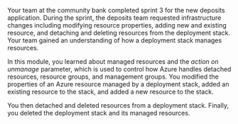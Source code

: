 Your team at the community bank completed sprint 3 for the new deposits application. During the sprint, the deposits team requested infrastructure changes including modifying resource properties, adding new and existing resource, and detaching and deleting resources from the deployment stack. Your team gained an understanding of how a deployment stack manages resources.

In this module, you learned about managed resources and the  _action on unmanage_ parameter, which is used to control how Azure handles detached resources, resource groups, and management groups. You modified the properties of an Azure resource managed by a deployment stack, added an existing resource to the stack, and added a new resource to the stack.

You then detached and deleted resources from a deployment stack. Finally, you deleted the deployment stack and its managed resources.
